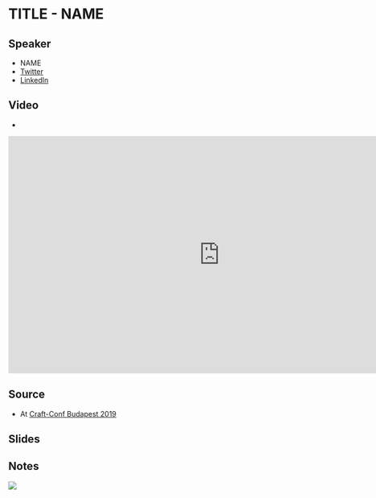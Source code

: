 # TITLE - NAME

## Speaker

* NAME
* [Twitter]()
* [LinkedIn]()

## Video

* [](https://www.youtube.com/watch?v=)

<iframe width="840" height="472" src="https://www.youtube.com/embed/"
frameborder="0"
allow="accelerometer; autoplay; encrypted-media; gyroscope; picture-in-picture"
allowfullscreen>
</iframe>

## Source

* At [Craft-Conf Budapest 2019](https://craft-conf.com/)

## Slides

## Notes


![](assets/img/l/)
